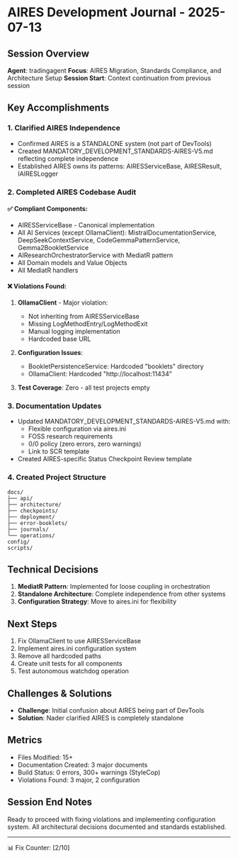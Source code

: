 # AIRES Development Journal - 2025-07-13

## Session Overview
**Agent**: tradingagent
**Focus**: AIRES Migration, Standards Compliance, and Architecture Setup
**Session Start**: Context continuation from previous session

## Key Accomplishments

### 1. Clarified AIRES Independence
- Confirmed AIRES is a STANDALONE system (not part of DevTools)
- Created MANDATORY_DEVELOPMENT_STANDARDS-AIRES-V5.md reflecting complete independence
- Established AIRES owns its patterns: AIRESServiceBase, AIRESResult<T>, IAIRESLogger

### 2. Completed AIRES Codebase Audit

#### ✅ Compliant Components:
- AIRESServiceBase - Canonical implementation
- All AI Services (except OllamaClient): MistralDocumentationService, DeepSeekContextService, CodeGemmaPatternService, Gemma2BookletService
- AIResearchOrchestratorService with MediatR pattern
- All Domain models and Value Objects
- All MediatR handlers

#### ❌ Violations Found:
1. **OllamaClient** - Major violation:
   - Not inheriting from AIRESServiceBase
   - Missing LogMethodEntry/LogMethodExit
   - Manual logging implementation
   - Hardcoded base URL

2. **Configuration Issues**:
   - BookletPersistenceService: Hardcoded "booklets" directory
   - OllamaClient: Hardcoded "http://localhost:11434"

3. **Test Coverage**: Zero - all test projects empty

### 3. Documentation Updates
- Updated MANDATORY_DEVELOPMENT_STANDARDS-AIRES-V5.md with:
  - Flexible configuration via aires.ini
  - FOSS research requirements
  - 0/0 policy (zero errors, zero warnings)
  - Link to SCR template
- Created AIRES-specific Status Checkpoint Review template

### 4. Created Project Structure
```
docs/
├── api/
├── architecture/
├── checkpoints/
├── deployment/
├── error-booklets/
├── journals/
└── operations/
config/
scripts/
```

## Technical Decisions
1. **MediatR Pattern**: Implemented for loose coupling in orchestration
2. **Standalone Architecture**: Complete independence from other systems
3. **Configuration Strategy**: Move to aires.ini for flexibility

## Next Steps
1. Fix OllamaClient to use AIRESServiceBase
2. Implement aires.ini configuration system
3. Remove all hardcoded paths
4. Create unit tests for all components
5. Test autonomous watchdog operation

## Challenges & Solutions
- **Challenge**: Initial confusion about AIRES being part of DevTools
- **Solution**: Nader clarified AIRES is completely standalone

## Metrics
- Files Modified: 15+
- Documentation Created: 3 major documents
- Build Status: 0 errors, 300+ warnings (StyleCop)
- Violations Found: 3 major, 2 configuration

## Session End Notes
Ready to proceed with fixing violations and implementing configuration system. All architectural decisions documented and standards established.

---
📊 Fix Counter: [2/10]